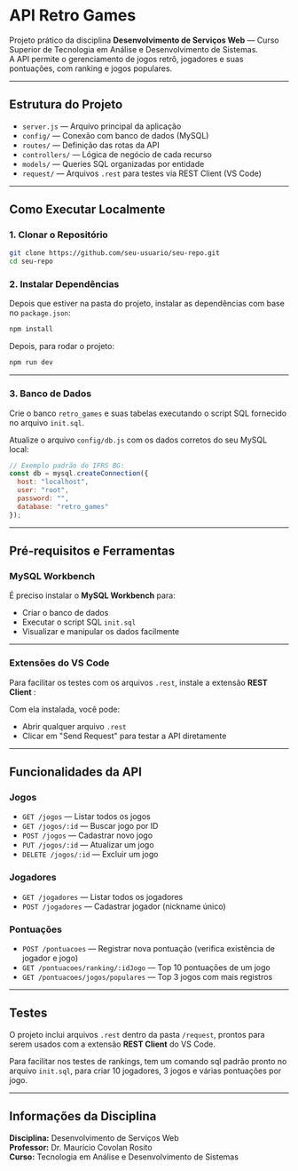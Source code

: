
# API Retro Games

Projeto prático da disciplina **Desenvolvimento de Serviços Web** — Curso Superior de Tecnologia em Análise e Desenvolvimento de Sistemas.  
A API permite o gerenciamento de jogos retrô, jogadores e suas pontuações, com ranking e jogos populares.

---

## Estrutura do Projeto

- `server.js` — Arquivo principal da aplicação
- `config/` — Conexão com banco de dados (MySQL)
- `routes/` — Definição das rotas da API
- `controllers/` — Lógica de negócio de cada recurso
- `models/` — Queries SQL organizadas por entidade
- `request/` — Arquivos `.rest` para testes via REST Client (VS Code)

---

## Como Executar Localmente

### 1. Clonar o Repositório
```bash
git clone https://github.com/seu-usuario/seu-repo.git
cd seu-repo
```

### 2. Instalar Dependências

Depois que estiver na pasta do projeto, instalar as dependências com base no `package.json`:

```bash
npm install
```

Depois, para rodar o projeto:
```bash
npm run dev
```

---

### 3. Banco de Dados

Crie o banco `retro_games` e suas tabelas executando o script SQL fornecido no arquivo `init.sql`.

Atualize o arquivo `config/db.js` com os dados corretos do seu MySQL local:

```js
// Exemplo padrão do IFRS BG:
const db = mysql.createConnection({
  host: "localhost",
  user: "root",
  password: "", 
  database: "retro_games"
});
```

---

## Pré-requisitos e Ferramentas

### MySQL Workbench

É preciso instalar o **MySQL Workbench** para:
- Criar o banco de dados
- Executar o script SQL `init.sql`
- Visualizar e manipular os dados facilmente

---

### Extensões do VS Code

Para facilitar os testes com os arquivos `.rest`, instale a extensão **REST Client** :

Com ela instalada, você pode:
- Abrir qualquer arquivo `.rest`
- Clicar em "Send Request" para testar a API diretamente

---

## Funcionalidades da API

### Jogos
- `GET /jogos` — Listar todos os jogos
- `GET /jogos/:id` — Buscar jogo por ID
- `POST /jogos` — Cadastrar novo jogo
- `PUT /jogos/:id` — Atualizar um jogo
- `DELETE /jogos/:id` — Excluir um jogo

### Jogadores
- `GET /jogadores` — Listar todos os jogadores
- `POST /jogadores` — Cadastrar jogador (nickname único)

### Pontuações
- `POST /pontuacoes` — Registrar nova pontuação (verifica existência de jogador e jogo)
- `GET /pontuacoes/ranking/:idJogo` — Top 10 pontuações de um jogo
- `GET /pontuacoes/jogos/populares` — Top 3 jogos com mais registros

---

## Testes

O projeto inclui arquivos `.rest` dentro da pasta `/request`, prontos para serem usados com a extensão **REST Client** do VS Code.

Para facilitar nos testes de rankings, tem um comando sql padrão pronto no arquivo `init.sql`, para criar 10 jogadores, 3 jogos e várias pontuações por jogo.

---

## Informações da Disciplina

**Disciplina:** Desenvolvimento de Serviços Web  
**Professor:** Dr. Maurício Covolan Rosito  
**Curso:** Tecnologia em Análise e Desenvolvimento de Sistemas
